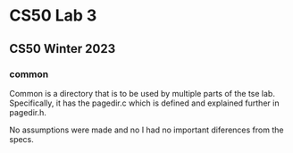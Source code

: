 # CS50 Lab 3
## CS50 Winter 2023

### common

Common is a directory that is to be used by multiple parts of the tse lab. Specifically, it has the pagedir.c which is defined and explained further in pagedir.h.

No assumptions were made and no I had no important diferences from the specs.